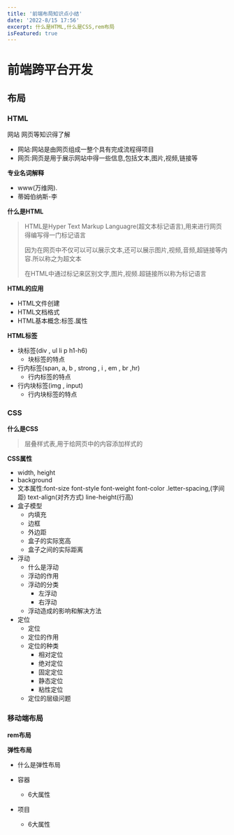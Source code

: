 ```yaml
---
title: '前端布局知识点小结'
date: '2022-8/15 17:56'
excerpt: 什么是HTML,什么是CSS,rem布局
isFeatured: true
---
```


# 前端跨平台开发

## 布局

### HTML

网站 网页等知识得了解

- 网站:网站是由网页组成一整个具有完成流程得项目
- 网页:网页是用于展示网站中得一些信息,包括文本,图片,视频,链接等

**专业名词解释**

- www(万维网).
- 蒂姆伯纳斯-李

**什么是HTML**

> HTML是Hyper Text Markup Languagre(超文本标记语言),用来进行网页得编写得一门标记语言
>
> 因为在网页中不仅可以可以展示文本,还可以展示图片,视频,音频,超链接等内容.所以称之为超文本
>
> 在HTML中通过标记来区别文字,图片,视频.超链接所以称为标记语言

**HTML的应用**

- HTML文件创建
- HTML文档格式
- HTML基本概念:标签.属性

**HTML标签**

- 块标签(div ,  ul   li   p   h1-h6)
  - 块标签的特点
- 行内标签(span, a, b , strong  , i  ,  em  , br   ,hr)
  - 行内标签的特点
- 行内块标签(img  ,  input)
  - 行内块标签的特点

### CSS

**什么是CSS**

> 层叠样式表,用于给网页中的内容添加样式的

**CSS属性**

- width,  height
- background 
- 文本属性:font-size   font-style  font-weight  font-color  .letter-spacing,(字间距)  text-align(对齐方式)  line-height(行高)
- 盒子模型
  - 内填充
  - 边框
  - 外边距
  - 盒子的实际宽高
  - 盒子之间的实际距离
- 浮动
  - 什么是浮动
  - 浮动的作用
  - 浮动的分类
    - 左浮动
    - 右浮动
  - 浮动造成的影响和解决方法
- 定位
  - 定位
  - 定位的作用
  - 定位的种类
    - 相对定位
    - 绝对定位
    - 固定定位
    - 静态定位
    - 粘性定位
  - 定位的层级问题

### 移动端布局

**rem布局**

**弹性布局**

- 什么是弹性布局

- 容器
  - 6大属性
- 项目
  - 6大属性

